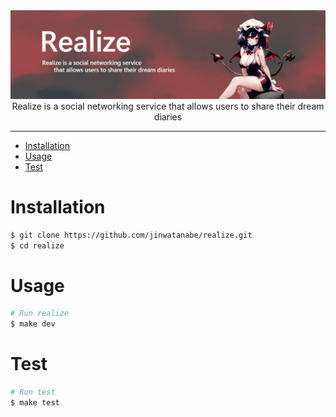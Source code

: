 <div><img src="./docs/images/main.jpg" /></div>

<div align="center">Realize is a social networking service that allows users to share their dream diaries</div>

---

- [Installation](#installation)
- [Usage](#usage)
- [Test](#test)

# Installation

```bash
$ git clone https://github.com/jinwatanabe/realize.git
$ cd realize
```

# Usage

```bash
# Run realize
$ make dev
```

# Test

```bash
# Run test
$ make test
```
